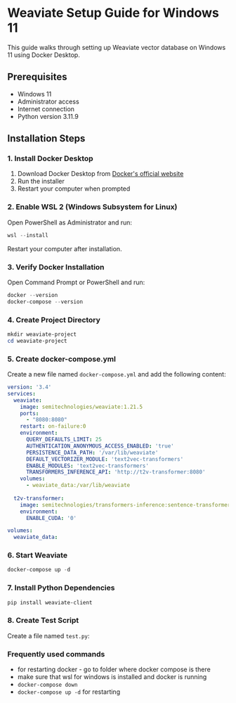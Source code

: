 # Weaviate Setup Guide for Windows 11

This guide walks through setting up Weaviate vector database on Windows 11 using Docker Desktop.

## Prerequisites

- Windows 11
- Administrator access
- Internet connection
- Python version 3.11.9

## Installation Steps

### 1. Install Docker Desktop

1. Download Docker Desktop from [Docker's official website](https://www.docker.com/products/docker-desktop/)
2. Run the installer
3. Restart your computer when prompted

### 2. Enable WSL 2 (Windows Subsystem for Linux)

Open PowerShell as Administrator and run:
```powershell
wsl --install
```
Restart your computer after installation.

### 3. Verify Docker Installation

Open Command Prompt or PowerShell and run:
```powershell
docker --version
docker-compose --version
```

### 4. Create Project Directory

```powershell
mkdir weaviate-project
cd weaviate-project
```

### 5. Create docker-compose.yml

Create a new file named `docker-compose.yml` and add the following content:

```yaml
version: '3.4'
services:
  weaviate:
    image: semitechnologies/weaviate:1.21.5
    ports:
      - "8080:8080"
    restart: on-failure:0
    environment:
      QUERY_DEFAULTS_LIMIT: 25
      AUTHENTICATION_ANONYMOUS_ACCESS_ENABLED: 'true'
      PERSISTENCE_DATA_PATH: '/var/lib/weaviate'
      DEFAULT_VECTORIZER_MODULE: 'text2vec-transformers'
      ENABLE_MODULES: 'text2vec-transformers'
      TRANSFORMERS_INFERENCE_API: 'http://t2v-transformer:8080'
    volumes:
      - weaviate_data:/var/lib/weaviate
  
  t2v-transformer:
    image: semitechnologies/transformers-inference:sentence-transformers-multi-qa-MiniLM-L6-cos-v1
    environment:
      ENABLE_CUDA: '0'

volumes:
  weaviate_data:
```

### 6. Start Weaviate

```powershell
docker-compose up -d
```

### 7. Install Python Dependencies

```powershell
pip install weaviate-client
```

### 8. Create Test Script

Create a file named `test.py`:


### Frequently used commands
- for restarting docker - go to folder where docker compose is there
- make sure that wsl for windows is installed and docker is running
- ```docker-compose down```
- ```docker-compose up -d``` for restarting